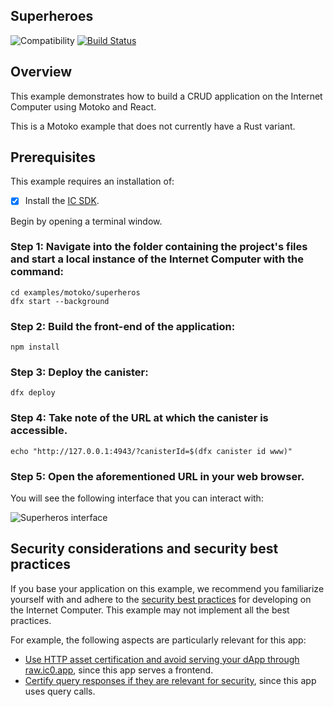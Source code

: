 ## Superheroes

![Compatibility](https://img.shields.io/badge/compatibility-0.6.25-blue)
[![Build Status](https://github.com/dfinity/examples/workflows/motoko-superheroes-example/badge.svg)](https://github.com/dfinity/examples/actions?query=workflow%3Amotoko-superheroes-example)

## Overview

This example demonstrates how to build a CRUD application on the Internet Computer using Motoko and React.

This is a Motoko example that does not currently have a Rust variant. 

## Prerequisites
This example requires an installation of:

- [x] Install the [IC SDK](https://internetcomputer.org/docs/current/developer-docs/setup/install/index.mdx).

Begin by opening a terminal window.

### Step 1: Navigate into the folder containing the project's files and start a local instance of the Internet Computer with the command:

```
cd examples/motoko/superheros
dfx start --background
```

### Step 2: Build the front-end of the application:

```
npm install
``` 

### Step 3: Deploy the canister:

```
dfx deploy
```

### Step 4: Take note of the URL at which the canister is accessible.

```
echo "http://127.0.0.1:4943/?canisterId=$(dfx canister id www)"
```

### Step 5: Open the aforementioned URL in your web browser.
You will see the following interface that you can interact with:

![Superheros interface](../../_attachments/superheros.png)

## Security considerations and security best practices

If you base your application on this example, we recommend you familiarize yourself with and adhere to the [security best practices](https://internetcomputer.org/docs/current/references/security/) for developing on the Internet Computer. This example may not implement all the best practices.

For example, the following aspects are particularly relevant for this app:
* [Use HTTP asset certification and avoid serving your dApp through raw.ic0.app](https://internetcomputer.org/docs/current/references/security/rust-canister-development-security-best-practices#use-http-asset-certification-and-avoid-serving-your-dapp-through-rawic0app), since this app serves a frontend.
* [Certify query responses if they are relevant for security](https://internetcomputer.org/docs/current/references/security/general-security-best-practices#certify-query-responses-if-they-are-relevant-for-security), since this app uses query calls.

